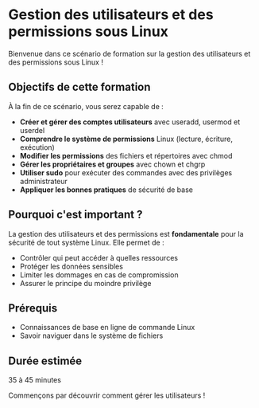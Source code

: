 # Gestion des utilisateurs et des permissions sous Linux

Bienvenue dans ce scénario de formation sur la gestion des utilisateurs et des permissions sous Linux !

## Objectifs de cette formation

À la fin de ce scénario, vous serez capable de :

- **Créer et gérer des comptes utilisateurs** avec useradd, usermod et userdel
- **Comprendre le système de permissions** Linux (lecture, écriture, exécution)
- **Modifier les permissions** des fichiers et répertoires avec chmod
- **Gérer les propriétaires et groupes** avec chown et chgrp
- **Utiliser sudo** pour exécuter des commandes avec des privilèges administrateur
- **Appliquer les bonnes pratiques** de sécurité de base

## Pourquoi c'est important ?

La gestion des utilisateurs et des permissions est **fondamentale** pour la sécurité de tout système Linux. Elle permet de :

- Contrôler qui peut accéder à quelles ressources
- Protéger les données sensibles
- Limiter les dommages en cas de compromission
- Assurer le principe du moindre privilège

## Prérequis

- Connaissances de base en ligne de commande Linux
- Savoir naviguer dans le système de fichiers

## Durée estimée

35 à 45 minutes

Commençons par découvrir comment gérer les utilisateurs !
